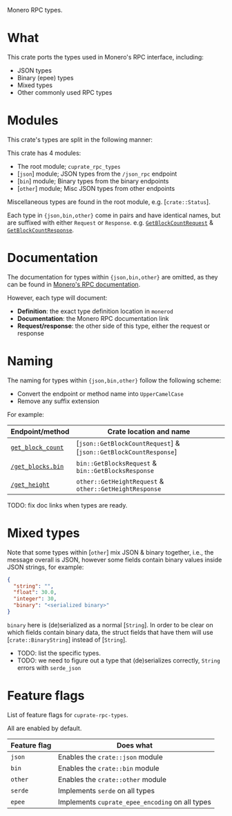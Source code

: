 Monero RPC types.

# What
This crate ports the types used in Monero's RPC interface, including:
- JSON types
- Binary (epee) types
- Mixed types
- Other commonly used RPC types

# Modules
This crate's types are split in the following manner:

This crate has 4 modules:
- The root module; `cuprate_rpc_types`
- [`json`] module; JSON types from the `/json_rpc` endpoint
- [`bin`] module; Binary types from the binary endpoints
- [`other`] module; Misc JSON types from other endpoints

Miscellaneous types are found in the root module, e.g. [`crate::Status`].

Each type in `{json,bin,other}` come in pairs and have identical names, but are suffixed with either `Request` or `Response`. e.g. [`GetBlockCountRequest`](crate::json::GetBlockCountRequest) & [`GetBlockCountResponse`](crate::json::GetBlockCountResponse).

# Documentation
The documentation for types within `{json,bin,other}` are omitted, as they can be found in [Monero's RPC documentation](https://www.getmonero.org/resources/developer-guides/daemon-rpc.html).

However, each type will document:
- **Definition**: the exact type definition location in `monerod`
- **Documentation**: the Monero RPC documentation link
- **Request/response**: the other side of this type, either the request or response

# Naming
The naming for types within `{json,bin,other}` follow the following scheme:
- Convert the endpoint or method name into `UpperCamelCase`
- Remove any suffix extension

For example:

| Endpoint/method | Crate location and name |
|-----------------|-------------------------|
| [`get_block_count`](https://www.getmonero.org/resources/developer-guides/daemon-rpc.html#get_block_count) | [`json::GetBlockCountRequest`] & [`json::GetBlockCountResponse`]
| [`/get_blocks.bin`](https://www.getmonero.org/resources/developer-guides/daemon-rpc.html#get_blockbin) | `bin::GetBlocksRequest` & `bin::GetBlocksResponse`
| [`/get_height`](https://www.getmonero.org/resources/developer-guides/daemon-rpc.html#get_height) | `other::GetHeightRequest` & `other::GetHeightResponse`

TODO: fix doc links when types are ready.

# Mixed types
Note that some types within [`other`] mix JSON & binary together, i.e.,
the message overall is JSON, however some fields contain binary
values inside JSON strings, for example:

```json
{
  "string": "",
  "float": 30.0,
  "integer": 30,
  "binary": "<serialized binary>"
}
```

`binary` here is (de)serialized as a normal [`String`]. In order to be clear on which fields contain binary data, the struct fields that have them will use [`crate::BinaryString`] instead of [`String`].

- TODO: list the specific types.
- TODO: we need to figure out a type that (de)serializes correctly, `String` errors with `serde_json`

# Feature flags
List of feature flags for `cuprate-rpc-types`.

All are enabled by default.

| Feature flag | Does what |
|--------------|-----------|
| `json`       | Enables the `crate::json` module
| `bin`        | Enables the `crate::bin` module
| `other`      | Enables the `crate::other` module
| `serde`      | Implements `serde` on all types
| `epee`       | Implements `cuprate_epee_encoding` on all types